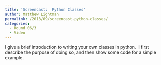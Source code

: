 ```yaml
---
title: 'Screencast:  Python Classes'
author: Matthew Lightman
permalink: /2013/09/screencast-python-classes/
categories:
  - Round 06/3
  - Video
---
```

I give a brief introduction to writing your own classes in python.  I first describe the purpose of doing so, and then show some code for a simple example.
